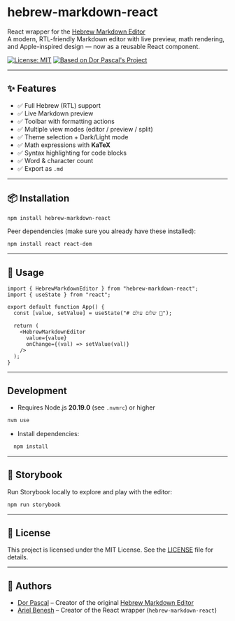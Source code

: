 # hebrew-markdown-react

React wrapper for the [Hebrew Markdown Editor](https://github.com/Dor-sketch/hebrew-markdown)  
A modern, RTL-friendly Markdown editor with live preview, math rendering, and Apple-inspired design — now as a reusable React component.

[![License: MIT](https://img.shields.io/badge/License-MIT-blue.svg)](https://opensource.org/licenses/MIT)
[![Based on Dor Pascal's Project](https://img.shields.io/badge/Based%20on-Hebrew%20Markdown%20Editor-blueviolet)](https://github.com/Dor-sketch/hebrew-markdown)

---

## ✨ Features

- ✅ Full Hebrew (RTL) support
- ✅ Live Markdown preview
- ✅ Toolbar with formatting actions
- ✅ Multiple view modes (editor / preview / split)
- ✅ Theme selection + Dark/Light mode
- ✅ Math expressions with **KaTeX**
- ✅ Syntax highlighting for code blocks
- ✅ Word & character count
- ✅ Export as `.md`

---

## 📦 Installation

```bash
npm install hebrew-markdown-react
```

Peer dependencies (make sure you already have these installed):

```bash
npm install react react-dom
```

---

## 🚀 Usage

```tsx
import { HebrewMarkdownEditor } from "hebrew-markdown-react";
import { useState } from "react";

export default function App() {
  const [value, setValue] = useState("# שלום עולם 👋");

  return (
    <HebrewMarkdownEditor
      value={value}
      onChange={(val) => setValue(val)}
    />
  );
}
```

---

## Development

- Requires Node.js **20.19.0** (see `.nvmrc`) or higher
```bash
nvm use
```

- Install dependencies:
```bash
  npm install
```

---

## 📖 Storybook

Run Storybook locally to explore and play with the editor:

```bash
npm run storybook
```

---

## 📃 License

This project is licensed under the MIT License.
See the [LICENSE](LICENSE) file for details.

---

## 👤 Authors

* [Dor Pascal](https://dorpascal.com) – Creator of the original [Hebrew Markdown Editor](https://github.com/Dor-sketch/hebrew-markdown)
* [Ariel Benesh](https://github.com/relbns) – Creator of the React wrapper (`hebrew-markdown-react`)
